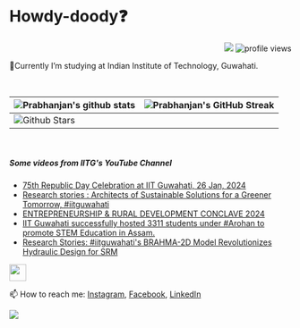 <h1> Howdy-doody❓  </h1>
<p align='center'>
</p>
<p align="right">
  <img src="https://img.shields.io/github/forks/prabhanjan-jadhav/prabhanjan-jadhav?style=social"></img>
  <img src="https://gpvc.arturio.dev/prabhanjan-jadhav" alt="profile views">
</p>


🏫Currently I’m studying at Indian Institute of Technology, Guwahati. 


<br>

| ![Prabhanjan's github stats](https://github-readme-stats.vercel.app/api?username=prabhanjan-jadhav&show_icons=true&theme=tokyonight) | ![Prabhanjan's GitHub Streak](https://github-readme-streak-stats.herokuapp.com/?user=prabhanjan-jadhav&theme=tokyonight) |
| --- | --- |
| ![Github Stars](https://github-readme-stats.vercel.app/api?username=prabhanjan-jadhav&show_icons=true&locale=en&count_private=true&hide_rank=true&custom_title=My%20GitHub%20Stats&disable_animations=true&theme=tokyonight)

<br>


##### Some videos from IITG's YouTube Channel
<!-- YOUTUBE-VIDEOS-LIST:START -->
- [75th Republic Day Celebration at IIT Guwahati, 26 Jan, 2024](https://www.youtube.com/watch?v=KDFzfiTG9Gs)
- [Research stories : Architects of Sustainable Solutions for a Greener Tomorrow, #iitguwahati](https://www.youtube.com/watch?v=p2WSV4K2vx4)
- [ENTREPRENEURSHIP &amp; RURAL DEVELOPMENT CONCLAVE 2024](https://www.youtube.com/watch?v=hsuXbwjE0Kw)
- [IIT Guwahati successfully hosted 3311 students under #Arohan to promote STEM Education in Assam.](https://www.youtube.com/watch?v=5VmKHZSoBzw)
- [Research Stories: #iitguwahati&#39;s BRAHMA-2D Model Revolutionizes Hydraulic Design for SRM](https://www.youtube.com/watch?v=TG5fry_Nr0M)
<!-- YOUTUBE-VIDEOS-LIST:END -->
<p align="left">
<img src = "https://raw.githubusercontent.com/MartinHeinz/MartinHeinz/master/wave.gif" width = 30px>
</p>

📫 How to reach me: [Instagram](https://www.instagram.com/prabhanjanjadhav273/), [Facebook](https://www.facebook.com/profile.php?id=100075065617822), [LinkedIn](https://www.linkedin.com/in/prabhanjan-jadhav-18a176224/)

<p align="left">
  <img src="https://capsule-render.vercel.app/api?type=waving&color=gradient&height=60&section=footer&width=100"/>
</p>
<!--
**prabhanjan-jadhav/prabhanjan-jadhav** is a ✨ _special_ ✨ repository because its `README.md` (this file) appears on your GitHub profile.
